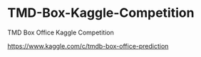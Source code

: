 # TMD-Box-Kaggle-Competition
TMD Box Office Kaggle Competition

https://www.kaggle.com/c/tmdb-box-office-prediction

